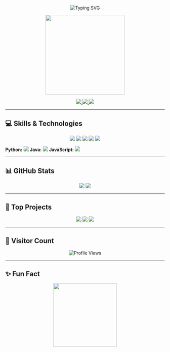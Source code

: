 <!-- Banner: Typing animation -->
<p align="center">
  <img src="https://readme-typing-svg.herokuapp.com?font=Fira+Code&size=28&duration=4000&pause=1000&color=00FF00&center=true&vCenter=true&width=650&lines=Hi+there!+I'm+Aimen+Labidi👋;Welcome+to+my+GitHub+Profile!;Python+%7C+Java+%7C+JavaScript" alt="Typing SVG"/>
</p>

<!-- Fun GIF -->
<p align="center">
  <img src="https://media.giphy.com/media/l0MYt5jPR6QX5pnqM/giphy.gif" width="250" />
</p>

<!-- Socials -->
<p align="center">
  <a href="https://linkedin.com/in/aimenlabidi" target="_blank">
    <img src="https://img.shields.io/badge/LinkedIn-blue?style=for-the-badge&logo=linkedin&logoColor=white"/>
  </a>
  <a href="https://twitter.com/aimenjs4" target="_blank">
    <img src="https://img.shields.io/badge/Twitter-1DA1F2?style=for-the-badge&logo=twitter&logoColor=white"/>
  </a>
  <a href="https://aimen.ch" target="_blank">
    <img src="https://img.shields.io/badge/Portfolio-black?style=for-the-badge&logo=ko-fi&logoColor=white"/>
  </a>
</p>

---

## 💻 Skills & Technologies

<p align="center">
  <img src="https://img.shields.io/badge/Python-3670A0?style=for-the-badge&logo=python&logoColor=white"/>
  <img src="https://img.shields.io/badge/Java-007396?style=for-the-badge&logo=java&logoColor=white"/>
  <img src="https://img.shields.io/badge/JavaScript-F7DF1E?style=for-the-badge&logo=javascript&logoColor=black"/>
  <img src="https://img.shields.io/badge/Flask-000000?style=for-the-badge&logo=flask&logoColor=white"/>
  <img src="https://img.shields.io/badge/Spring Boot-6DB33F?style=for-the-badge&logo=spring&logoColor=white"/>
</p>

<!-- Skill Progress Bars -->
<p>
  <b>Python:</b> <img src="https://img.shields.io/badge/██████████-100%25-brightgreen?style=flat-square"/>
  <b>Java:</b> <img src="https://img.shields.io/badge/████████--80%25-yellow?style=flat-square"/>
  <b>JavaScript:</b> <img src="https://img.shields.io/badge/██████----50%25-red?style=flat-square"/>
</p>

---

## 📊 GitHub Stats

<p align="center">
  <img src="https://github-readme-stats.vercel.app/api?username=aimenjs4&show_icons=true&theme=radical&hide_border=true&count_private=true"/>
  <img src="https://github-readme-streak-stats.herokuapp.com/?user=aimenjs4&theme=radical&hide_border=true"/>
</p>

---

## 🚀 Top Projects

<p align="center">
  <a href="https://github.com/aimenjs4/E-Portfolio" target="_blank">
    <img src="https://github-readme-card.vercel.app/api/pin/?username=aimenjs4&repo=E-Portfolio&theme=radical" />
  </a>
  <a href="https://github.com/aimenjs4/Echelon" target="_blank">
    <img src="https://github-readme-card.vercel.app/api/pin/?username=aimenjs4&repo=Echelon&theme=radical" />
  </a>
  <a href="https://github.com/aimenjs4/Magic8Ball" target="_blank">
    <img src="https://github-readme-card.vercel.app/api/pin/?username=aimenjs4&repo=Magic8Ball&theme=radical" />
  </a>
</p>

---

## 👀 Visitor Count

<p align="center">
  <img src="https://komarev.com/ghpvc/?username=aimenjs4&color=blue" alt="Profile Views" />
</p>

---

## ✨ Fun Fact
<p align="center">
  <img src="https://media.giphy.com/media/3o7aD2saalBwwftBIY/giphy.gif" width="200"/>
</p>

